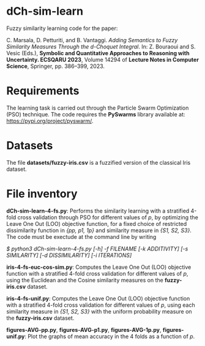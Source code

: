 # dCh-sim-learn
Fuzzy similarity learning code for the paper:
    
C. Marsala, D. Petturiti, and B. Vantaggi.
_Adding Semantics to Fuzzy Similarity Measures Through the d-Choquet Integral_.
In: Z. Bouraoui and S. Vesic (Eds.), **Symbolic and Quantitative Approaches to 
Reasoning with Uncertainty. ECSQARU 2023**, Volume 14294 of **Lecture Notes 
in Computer Science**, Springer, pp. 386–399, 2023.


# Requirements
The learning task is carried out through the Particle Swarm Optimization (PSO) technique.
The code requires the **PySwarms** library available at: https://pypi.org/project/pyswarm/.

# Datasets
The file **datasets/fuzzy-iris.csv** is a fuzzified version of the classical Iris dataset.

# File inventory
**dCh-sim-learn-4-fs.py**: Performs the similarity learning with a stratified 4-fold cross validation through PSO for different values of _p_, by optimizing the Leave One Out (LOO) objective function, for a fixed choice of restricted dissimilarity function in _{pp, p1, 1p}_ and similarity measure in _{S1, S2, S3}_. The code must be exectude at the command line by writing

_$ python3 dCh-sim-learn-4-fs.py [-h] -f FILENAME [-k ADDITIVITY] [-s SIMILARITY] [-d DISSIMILARITY] [-i ITERATIONS]_

**iris-4-fs-euc-cos-sim.py**: Computes the Leave One Out (LOO) objective function with a stratified 4-fold cross validation for different values of _p_, using the Euclidean and the Cosine similarity measures on the **fuzzy-iris.csv** dataset.

**iris-4-fs-unif.py**: Computes the Leave One Out (LOO) objective function with a stratified 4-fold cross validation for different values of _p_, using each similarity measure in _{S1, S2, S3}_ with the uniform probability measure on the **fuzzy-iris.csv** dataset.

**figures-AVG-pp.py**, **figures-AVG-p1.py**, **figures-AVG-1p.py**, **figures-unif.py**: Plot the graphs of mean accuracy in the 4 folds as a function of _p_.


